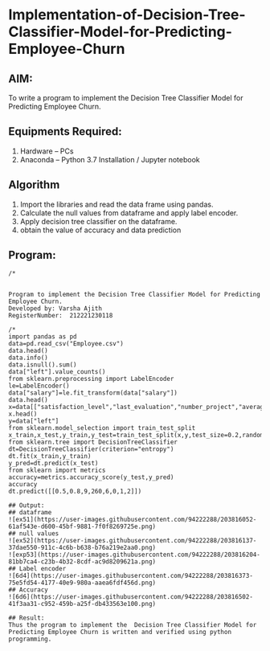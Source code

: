 # Implementation-of-Decision-Tree-Classifier-Model-for-Predicting-Employee-Churn

## AIM:
To write a program to implement the Decision Tree Classifier Model for Predicting Employee Churn.

## Equipments Required:
1. Hardware – PCs
2. Anaconda – Python 3.7 Installation / Jupyter notebook

## Algorithm
1. Import the libraries and read the data frame using pandas.
2. Calculate the null values from dataframe and apply label encoder.
3. Apply decision tree classifier on the dataframe.
4. obtain the value of accuracy and data prediction
## Program:
```
/*


Program to implement the Decision Tree Classifier Model for Predicting Employee Churn.
Developed by: Varsha Ajith
RegisterNumber:  212221230118

/*
import pandas as pd
data=pd.read_csv("Employee.csv")
data.head()
data.info()
data.isnull().sum()
data["left"].value_counts()
from sklearn.preprocessing import LabelEncoder
le=LabelEncoder()
data["salary"]=le.fit_transform(data["salary"])
data.head()
x=data[["satisfaction_level","last_evaluation","number_project","average_montly_hours","time_spend_company","Work_accident","promotion_last_5years","salary"]]
x.head()
y=data["left"]
from sklearn.model_selection import train_test_split
x_train,x_test,y_train,y_test=train_test_split(x,y,test_size=0.2,random_state=100)
from sklearn.tree import DecisionTreeClassifier
dt=DecisionTreeClassifier(criterion="entropy")
dt.fit(x_train,y_train)
y_pred=dt.predict(x_test)
from sklearn import metrics
accuracy=metrics.accuracy_score(y_test,y_pred)
accuracy
dt.predict([[0.5,0.8,9,260,6,0,1,2]])

## Output:
## dataframe
![ex51](https://user-images.githubusercontent.com/94222288/203816052-61af543e-d600-45bf-9881-7f0f8269725e.png)
## null values
![ex52](https://user-images.githubusercontent.com/94222288/203816137-37dae550-911c-4c6b-b638-b76a219e2aa0.png)
![exp53](https://user-images.githubusercontent.com/94222288/203816204-81bb7ca4-c23b-4b32-8cdf-ac9d8209621a.png)
## Label encoder
![6d4](https://user-images.githubusercontent.com/94222288/203816373-75e5fd54-4177-40e9-980a-aaea6fdf456d.png)
## Accuracy
![6d6](https://user-images.githubusercontent.com/94222288/203816502-41f3aa31-c952-459b-a25f-db433563e100.png)

## Result:
Thus the program to implement the  Decision Tree Classifier Model for Predicting Employee Churn is written and verified using python programming.
